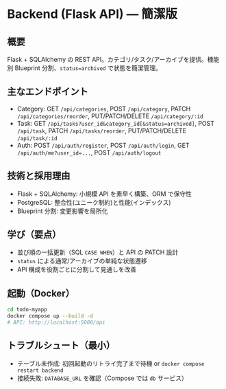# Backend (Flask API) — 簡潔版

## 概要

Flask + SQLAlchemy の REST API。カテゴリ/タスク/アーカイブを提供。機能別 Blueprint 分割、`status=archived` で状態を簡潔管理。

## 主なエンドポイント

- Category: GET `/api/categories`, POST `/api/category`, PATCH `/api/categories/reorder`, PUT/PATCH/DELETE `/api/category/:id`
- Task: GET `/api/tasks?user_id&category_id[&status=archived]`, POST `/api/task`, PATCH `/api/tasks/reorder`, PUT/PATCH/DELETE `/api/task/:id`
- Auth: POST `/api/auth/register`, POST `/api/auth/login`, GET `/api/auth/me?user_id=...`, POST `/api/auth/logout`

## 技術と採用理由

- Flask + SQLAlchemy: 小規模 API を素早く構築、ORM で保守性
- PostgreSQL: 整合性(ユニーク制約)と性能(インデックス)
- Blueprint 分割: 変更影響を局所化

## 学び（要点）

- 並び順の一括更新（SQL `CASE WHEN`）と API の PATCH 設計
- `status` による通常/アーカイブの単純な状態遷移
- API 構成を役割ごとに分割して見通しを改善

## 起動（Docker）

```bash
cd todo-myapp
docker compose up --build -d
# API: http://localhost:5000/api
```

## トラブルシュート（最小）

- テーブル未作成: 初回起動のリトライ完了まで待機 or `docker compose restart backend`
- 接続失敗: `DATABASE_URL` を確認（Compose では `db` サービス）
